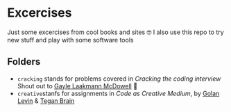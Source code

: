 # Excercises 

Just some excercises from cool books and sites 🤓
I also use this repo to try new stuff and play with some software tools


## Folders
- `cracking` stands for problems covered in *Cracking the coding interview*
Shout out to [Gayle Laakmann McDowell](https://www.gayle.com/) :raised_hands:
- `creative`stanfs for assignments in *Code as Creative Medium*, by [Golan Levin](https://github.com/golanlevin) & [Tegan Brain](https://twitter.com/tegabrain)
